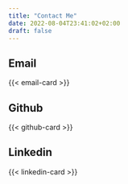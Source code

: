 ```yaml
---
title: "Contact Me"
date: 2022-08-04T23:41:02+02:00
draft: false
---
```


## Email

{{< email-card >}}

## Github

{{< github-card >}}

## Linkedin

{{< linkedin-card >}}
